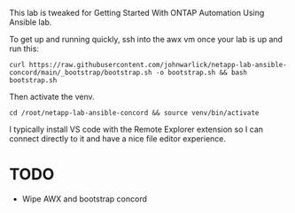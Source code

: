 This lab is tweaked for Getting Started With ONTAP Automation Using Ansible lab.

To get up and running quickly, ssh into the awx vm once your lab is up and run this:

```curl https://raw.githubusercontent.com/johnwarlick/netapp-lab-ansible-concord/main/_bootstrap/bootstrap.sh -o bootstrap.sh && bash bootstrap.sh```

Then activate the venv. 

```cd /root/netapp-lab-ansible-concord && source venv/bin/activate```

I typically install VS code with the Remote Explorer extension so I can connect directly to it and have a nice file editor experience. 

# TODO 
- Wipe AWX and bootstrap concord
